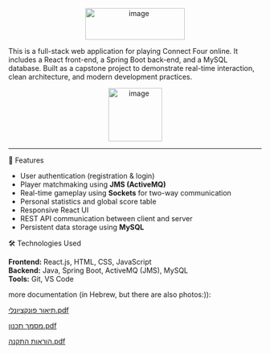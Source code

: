 <p align="center">
<img width="198" height="63" alt="image" src="https://github.com/user-attachments/assets/8a08f7df-8055-4799-82db-688928206415" />
</p>

This is a full-stack web application for playing Connect Four online. 
It includes a React front-end, a Spring Boot back-end, and a MySQL database. 
Built as a capstone project to demonstrate real-time interaction, clean architecture, and modern development practices.

<p align="center">
<img width="107" height="106" alt="image" src="https://github.com/user-attachments/assets/43fefcd1-2c17-41f0-a636-cfc1086d4c88" />

</p>

-----------------

🚀 Features
- User authentication (registration & login)
- Player matchmaking using **JMS (ActiveMQ)** 
- Real-time gameplay using **Sockets** for two-way communication  
- Personal statistics and global score table  
- Responsive React UI  
- REST API communication between client and server
- Persistent data storage using **MySQL** 


🛠️ Technologies Used

**Frontend:** React.js, HTML, CSS, JavaScript  
**Backend:** Java, Spring Boot, ActiveMQ (JMS), MySQL  
**Tools:** Git, VS Code


more documentation (in Hebrew, but there are also photos:)):



[תיאור פונקציונלי.pdf](https://github.com/user-attachments/files/23030078/default.pdf)

[מסמך תכנון.pdf](https://github.com/user-attachments/files/23030091/default.pdf)

[הוראות התקנה.pdf](https://github.com/user-attachments/files/23028077/readme.pdf)
